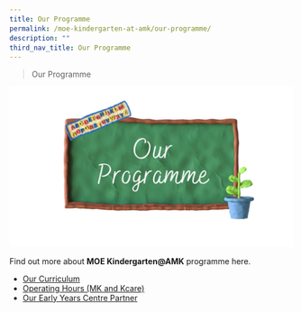 ```yaml
---
title: Our Programme
permalink: /moe-kindergarten-at-amk/our-programme/
description: ""
third_nav_title: Our Programme
---
```

>Our Programme

![](/images/MOE%20Kindergarten/Our%20Programme.jpg)

Find out more about **MOE Kindergarten@AMK** programme here.  

*   [Our Curriculum](/moe-kindergarten-at-amk/our-programme/our-curriculum)
*   [Operating Hours (MK and Kcare)](/moe-kindergarten-at-amk/our-programme/operating-hours-mk-and-kcare)
*   [Our Early Years Centre Partner](/moe-kindergarten-at-amk/our-programme/our-early-years-centre-partner)